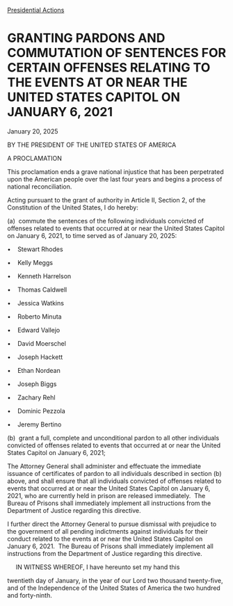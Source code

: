 [Presidential Actions](https://www.whitehouse.gov/presidential-actions/)

# 					GRANTING PARDONS AND COMMUTATION OF SENTENCES FOR CERTAIN OFFENSES RELATING TO THE EVENTS AT OR NEAR THE UNITED STATES CAPITOL ON JANUARY 6, 2021				

January 20, 2025

BY THE PRESIDENT OF THE UNITED STATES OF AMERICA

A PROCLAMATION

This proclamation ends a grave national injustice that has been perpetrated upon the American people over the last four years and begins a process of national reconciliation.

Acting pursuant to the grant of authority in Article II, Section 2, of the Constitution of the United States, I do hereby:

(a)  commute the sentences of the following individuals convicted of offenses related to events that occurred at or near the United States Capitol on January 6, 2021, to time served as of January 20, 2025: 

•    Stewart Rhodes

•    Kelly Meggs

•    Kenneth Harrelson

•    Thomas Caldwell

•    Jessica Watkins

•    Roberto Minuta

•    Edward Vallejo

•    David Moerschel

•    Joseph Hackett

•    Ethan Nordean

•    Joseph Biggs

•    Zachary Rehl

•    Dominic Pezzola

•    Jeremy Bertino

(b)  grant a full, complete and unconditional pardon to all other individuals convicted of offenses related to events that occurred at or near the United States Capitol on January 6, 2021;

The Attorney General shall administer and effectuate the immediate issuance of certificates of pardon to all individuals described in section (b) above, and shall ensure that all individuals convicted of offenses related to events that occurred at or near the United States Capitol on January 6, 2021, who are currently held in prison are released immediately.  The Bureau of Prisons shall immediately implement all instructions from the Department of Justice regarding this directive.

I further direct the Attorney General to pursue dismissal with prejudice to the government of all pending indictments against individuals for their conduct related to the events at or near the United States Capitol on January 6, 2021.  The Bureau of Prisons shall immediately implement all instructions from the Department of Justice regarding this directive.

     IN WITNESS WHEREOF, I have hereunto set my hand this

twentieth day of January, in the year of our Lord two thousand twenty-five, and of the Independence of the United States of America the two hundred and forty-ninth.
